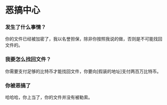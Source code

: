 # 恶搞中心

### 发生了什么事情？

你的文件已经被加密了，我以名誉担保，除非你按照我说的做，否则是不可能找回文件的。

### 我要怎么找回文件？

你需要支付足够的比特币才能找回文件，你要向[假装的地址]支付两百万比特币。






### 你被恶搞了

哈哈哈，你上当了，你的文件并没有被勒索。
